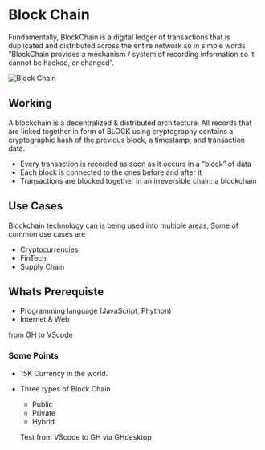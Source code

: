 # Block Chain
Fundamentally, BlockChain is a digital ledger of transactions that is duplicated and distributed across the entire network so in simple words “BlockChain provides a mechanism / system of recording information so it cannot be hacked, or changed”.

![Block Chain](https://www.publicdomainpictures.net/pictures/320000/velka/blockchain-1578252229FQZ.jpg)

##  Working

A blockchain is a decentralized & distributed architecture. All records that are linked together in form of BLOCK using cryptography contains a cryptographic hash of the previous block, a timestamp, and transaction data.

- Every transaction is recorded as soon as it occurs in a “block” of data
- Each block is connected to the ones before and after it
- Transactions are blocked together in an irreversible chain: a blockchain


## Use Cases
Blockchain technology can is being used into multiple areas, Some of common use cases are

- Cryptocurrencies
- FinTech
- Supply Chain

## Whats Prerequiste 
- Programming language (JavaScript, Phython)
- Internet & Web


from GH to VScode




### Some Points 

- 15K Currency in the world.
- Three types of Block Chain
    -  Public
    - Private
    - Hybrid
	
	Test from VScode to GH via GHdesktop
